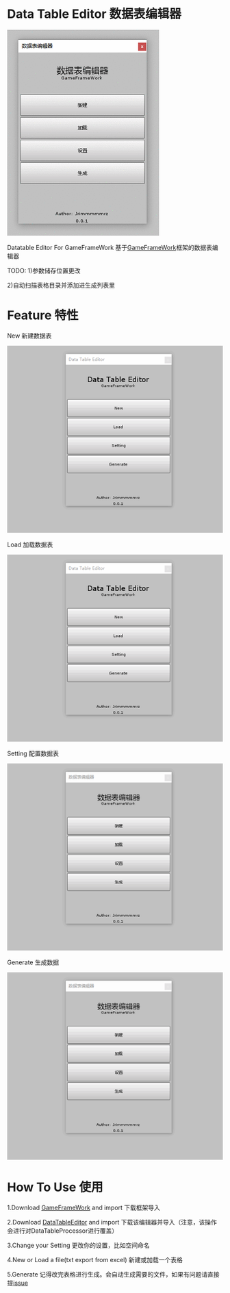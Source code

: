 # Data Table Editor 数据表编辑器 
 
 ![Data Table Editor](ExampleImage/Editor.gif) 
 
 Datatable Editor For GameFrameWork 
 基于[GameFrameWork](https://gameframework.cn/)框架的数据表编辑器 
 
 TODO:
 1)参数储存位置更改 
  
 2)自动扫描表格目录并添加进生成列表里 
 
# Feature 特性 
 
 New 新建数据表 
  
 ![New](ExampleImage/New.gif)
 
 Load 加载数据表 
  
 ![New](ExampleImage/Load.gif)
 
 Setting 配置数据表 
  
 ![New](ExampleImage/Language.gif)
 
 Generate 生成数据 
  
 ![New](ExampleImage/Generate.gif)
 
# How To Use 使用 
 1.Download [GameFrameWork](https://gameframework.cn/) and import 
 下载框架导入 
  
 2.Download [DataTableEditor](https://github.com/qtghost/DataTableEditor/releases/latest) and import
 下载该编辑器并导入（注意，该操作会进行对DataTableProcessor进行覆盖） 
 
 3.Change your Setting 
 更改你的设置，比如空间命名 
  
 4.New or Load a file(txt export from excel) 
 新建或加载一个表格 
  
 5.Generate 
 记得改完表格进行生成。会自动生成需要的文件，如果有问题请直接提[issue](https://github.com/qtghost/DataTableEditor/issues/new) 

